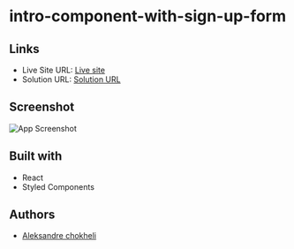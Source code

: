 # intro-component-with-sign-up-form


## Links

- Live Site URL: [Live site](https://intro-component-with-sign-up-form-rust.vercel.app/)
- Solution URL: [Solution URL](https://github.com/aleksandrre/intro-component-with-sign-up-form)

## Screenshot
![App Screenshot](https://user-images.githubusercontent.com/108459639/226171873-c6397fba-af47-4276-a9be-64da1369923a.jpg)
## Built with
- React
- Styled Components
## Authors
- [Aleksandre chokheli](https://github.com/aleksandrre)

